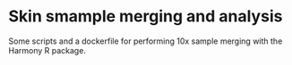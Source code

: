 # Skin smample merging and analysis

Some scripts and a dockerfile for performing 10x sample merging with
the Harmony R package.
